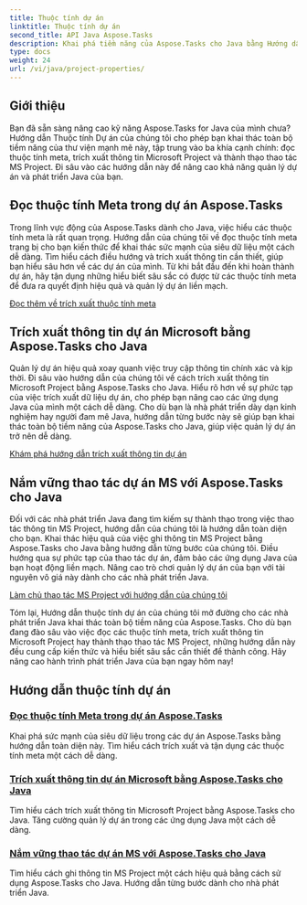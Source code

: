 ```yaml
---
title: Thuộc tính dự án
linktitle: Thuộc tính dự án
second_title: API Java Aspose.Tasks
description: Khai phá tiềm năng của Aspose.Tasks cho Java bằng Hướng dẫn về thuộc tính dự án của chúng tôi. Trích xuất, tận dụng và thao tác thông tin Microsoft Project một cách dễ dàng.
type: docs
weight: 24
url: /vi/java/project-properties/
---
```

## Giới thiệu

Bạn đã sẵn sàng nâng cao kỹ năng Aspose.Tasks for Java của mình chưa? Hướng dẫn Thuộc tính Dự án của chúng tôi cho phép bạn khai thác toàn bộ tiềm năng của thư viện mạnh mẽ này, tập trung vào ba khía cạnh chính: đọc thuộc tính meta, trích xuất thông tin Microsoft Project và thành thạo thao tác MS Project. Đi sâu vào các hướng dẫn này để nâng cao khả năng quản lý dự án và phát triển Java của bạn.

## Đọc thuộc tính Meta trong dự án Aspose.Tasks
Trong lĩnh vực động của Aspose.Tasks dành cho Java, việc hiểu các thuộc tính meta là rất quan trọng. Hướng dẫn của chúng tôi về đọc thuộc tính meta trang bị cho bạn kiến thức để khai thác sức mạnh của siêu dữ liệu một cách dễ dàng. Tìm hiểu cách điều hướng và trích xuất thông tin cần thiết, giúp bạn hiểu sâu hơn về các dự án của mình. Từ khi bắt đầu đến khi hoàn thành dự án, hãy tận dụng những hiểu biết sâu sắc có được từ các thuộc tính meta để đưa ra quyết định hiệu quả và quản lý dự án liền mạch.

[Đọc thêm về trích xuất thuộc tính meta](./read-meta-properties/)

## Trích xuất thông tin dự án Microsoft bằng Aspose.Tasks cho Java
Quản lý dự án hiệu quả xoay quanh việc truy cập thông tin chính xác và kịp thời. Đi sâu vào hướng dẫn của chúng tôi về cách trích xuất thông tin Microsoft Project bằng Aspose.Tasks cho Java. Hiểu rõ hơn về sự phức tạp của việc trích xuất dữ liệu dự án, cho phép bạn nâng cao các ứng dụng Java của mình một cách dễ dàng. Cho dù bạn là nhà phát triển dày dạn kinh nghiệm hay người đam mê Java, hướng dẫn từng bước này sẽ giúp bạn khai thác toàn bộ tiềm năng của Aspose.Tasks cho Java, giúp việc quản lý dự án trở nên dễ dàng.

[Khám phá hướng dẫn trích xuất thông tin dự án](./read-project-info/)

## Nắm vững thao tác dự án MS với Aspose.Tasks cho Java
Đối với các nhà phát triển Java đang tìm kiếm sự thành thạo trong việc thao tác thông tin MS Project, hướng dẫn của chúng tôi là hướng dẫn toàn diện cho bạn. Khai thác hiệu quả của việc ghi thông tin MS Project bằng Aspose.Tasks cho Java bằng hướng dẫn từng bước của chúng tôi. Điều hướng qua sự phức tạp của thao tác dự án, đảm bảo các ứng dụng Java của bạn hoạt động liền mạch. Nâng cao trò chơi quản lý dự án của bạn với tài nguyên vô giá này dành cho các nhà phát triển Java.

[Làm chủ thao tác MS Project với hướng dẫn của chúng tôi](./write-project-info/)

Tóm lại, Hướng dẫn thuộc tính dự án của chúng tôi mở đường cho các nhà phát triển Java khai thác toàn bộ tiềm năng của Aspose.Tasks. Cho dù bạn đang đào sâu vào việc đọc các thuộc tính meta, trích xuất thông tin Microsoft Project hay thành thạo thao tác MS Project, những hướng dẫn này đều cung cấp kiến thức và hiểu biết sâu sắc cần thiết để thành công. Hãy nâng cao hành trình phát triển Java của bạn ngay hôm nay!

## Hướng dẫn thuộc tính dự án
### [Đọc thuộc tính Meta trong dự án Aspose.Tasks](./read-meta-properties/)
Khai phá sức mạnh của siêu dữ liệu trong các dự án Aspose.Tasks bằng hướng dẫn toàn diện này. Tìm hiểu cách trích xuất và tận dụng các thuộc tính meta một cách dễ dàng.
### [Trích xuất thông tin dự án Microsoft bằng Aspose.Tasks cho Java](./read-project-info/)
Tìm hiểu cách trích xuất thông tin Microsoft Project bằng Aspose.Tasks cho Java. Tăng cường quản lý dự án trong các ứng dụng Java một cách dễ dàng.
### [Nắm vững thao tác dự án MS với Aspose.Tasks cho Java](./write-project-info/)
Tìm hiểu cách ghi thông tin MS Project một cách hiệu quả bằng cách sử dụng Aspose.Tasks cho Java. Hướng dẫn từng bước dành cho nhà phát triển Java.
